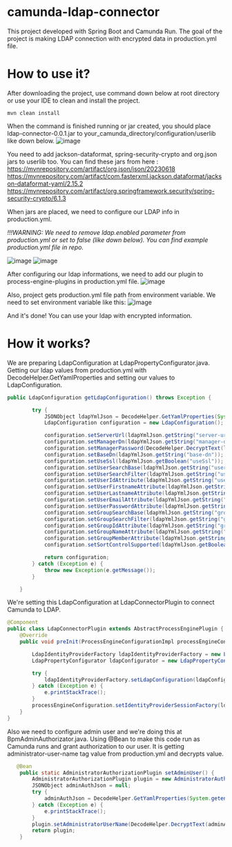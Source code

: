 # camunda-ldap-connector

This project developed with Spring Boot and Camunda Run. The goal of the project is making LDAP connection with encrypted data in production.yml file. 

# How to use it?

After downloading the project, use command down below at root directory or use your IDE to clean and install the project.
```
mvn clean install
```
When the command is finished running or jar created, you should place ldap-connector-0.0.1.jar to your_camunda_directory/configuration/userlib like down below.
![image](https://github.com/mertmahanoglu/camunda-ldap-connector/assets/72344057/aaf3ad4a-2fb5-4c86-b823-912a7435a9bf)

You need to add jackson-dataformat, spring-security-crypto and org.json jars to userlib too. 
You can find these jars from here :
 https://mvnrepository.com/artifact/org.json/json/20230618
 https://mvnrepository.com/artifact/com.fasterxml.jackson.dataformat/jackson-dataformat-yaml/2.15.2
 https://mvnrepository.com/artifact/org.springframework.security/spring-security-crypto/6.1.3

When jars are placed, we need to configure our LDAP info in production.yml. 

*!!!WARNING: We need to remove ldap.enabled parameter from production.yml or set to false (like down below). You can find example production.yml file in repo.*

![image](https://github.com/mertmahanoglu/camunda-ldap-connector/assets/72344057/038e880e-e4f9-4e2d-ae45-fbb17137c876)
![image](https://github.com/mertmahanoglu/camunda-ldap-connector/assets/72344057/d2392fc9-6801-4f2e-a255-8c27e07d46fb)

After configuring our ldap informations, we need to add our plugin to process-engine-plugins in production.yml file.
![image](https://github.com/mertmahanoglu/camunda-ldap-connector/assets/72344057/22f052c0-4624-44d8-8c0e-f9725e27955a)

Also, project gets production.yml file path from environment variable. We need to set environment variable like this:
![image](https://github.com/mertmahanoglu/camunda-ldap-connector/assets/72344057/57d8a678-d47f-4a9b-8c77-687743e13c03)

And it's done! You can use your ldap with encrypted information.

# How it works?

We are preparing LdapConfiguration at LdapPropertyConfigurator.java. Getting our ldap values from production.yml with DecodeHelper.GetYamlProperties and setting our values to LdapConfiguration. 
```Java
public LdapConfiguration getLdapConfiguration() throws Exception {

		try {
			JSONObject ldapYmlJson = DecodeHelper.GetYamlProperties(System.getenv("CAMUNDA_HOME") + "/configuration/production.yml","ldap");;
			LdapConfiguration configuration = new LdapConfiguration();

			configuration.setServerUrl(ldapYmlJson.getString("server-url"));
			configuration.setManagerDn(ldapYmlJson.getString("manager-dn"));
			configuration.setManagerPassword(DecodeHelper.DecryptText(ldapYmlJson.getString("manager-password")));
			configuration.setBaseDn(ldapYmlJson.getString("base-dn"));
			configuration.setUseSsl(ldapYmlJson.getBoolean("useSsl"));
			configuration.setUserSearchBase(ldapYmlJson.getString("user-search-base"));
			configuration.setUserSearchFilter(ldapYmlJson.getString("user-search-filter"));
			configuration.setUserIdAttribute(ldapYmlJson.getString("user-id-attribute"));
			configuration.setUserFirstnameAttribute(ldapYmlJson.getString("user-firstname-attribute"));
			configuration.setUserLastnameAttribute(ldapYmlJson.getString("user-lastname-attribute"));
			configuration.setUserEmailAttribute(ldapYmlJson.getString("user-email-ttribute"));
			configuration.setUserPasswordAttribute(ldapYmlJson.getString("user-password-attribute"));
			configuration.setGroupSearchBase(ldapYmlJson.getString("group-search-base"));
			configuration.setGroupSearchFilter(ldapYmlJson.getString("group-search-filter"));
			configuration.setGroupIdAttribute(ldapYmlJson.getString("group-id-attribute"));
			configuration.setGroupNameAttribute(ldapYmlJson.getString("group-name-attribute"));
			configuration.setGroupMemberAttribute(ldapYmlJson.getString("group-member-attribute"));
			configuration.setSortControlSupported(ldapYmlJson.getBoolean("sort-control-supported"));

			return configuration;
		} catch (Exception e) {
			throw new Exception(e.getMessage());
		}

	}
```
We're setting this LdapConfiguration at LdapConnectorPlugin to connect Camunda to LDAP.

```Java
@Component
public class LdapConnectorPlugin extends AbstractProcessEnginePlugin {
	@Override
	public void preInit(ProcessEngineConfigurationImpl processEngineConfiguration) {

		LdapIdentityProviderFactory ldapIdentityProviderFactory = new LdapIdentityProviderFactory();
		LdapPropertyConfigurator ldapConfigurator = new LdapPropertyConfigurator();

		try {
			ldapIdentityProviderFactory.setLdapConfiguration(ldapConfigurator.getLdapConfiguration());
		} catch (Exception e) {
			e.printStackTrace();
		}
		processEngineConfiguration.setIdentityProviderSessionFactory(ldapIdentityProviderFactory);
	}
}
```

Also we need to configure admin user and we're doing this at BpmAdminAuthorizator.java. Using @Bean to make this code run as Camunda runs and grant authorization to our user. It is getting administrator-user-name tag value from production.yml and decrypts value.
```Java
   @Bean
    public static AdministratorAuthorizationPlugin setAdminUser() {
        AdministratorAuthorizationPlugin plugin = new AdministratorAuthorizationPlugin();
        JSONObject adminAuthJson = null;
		try {
			adminAuthJson = DecodeHelper.GetYamlProperties(System.getenv("CAMUNDA_HOME") + "/configuration/production.yml", "admin-auth");
		} catch (Exception e) {
			e.printStackTrace();
		}
        plugin.setAdministratorUserName(DecodeHelper.DecryptText(adminAuthJson.getString("administrator-user-name")));
        return plugin;
    }
```
